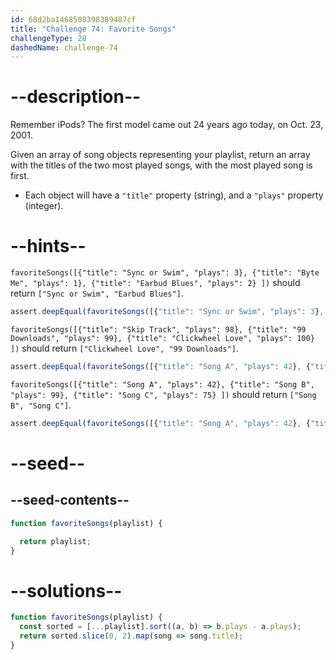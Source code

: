 ```yaml
---
id: 68d2ba1468508398389487cf
title: "Challenge 74: Favorite Songs"
challengeType: 28
dashedName: challenge-74
---
```


# --description--

Remember iPods? The first model came out 24 years ago today, on Oct. 23, 2001.

Given an array of song objects representing your playlist, return an array with the titles of the two most played songs, with the most played song is first.

- Each object will have a `"title"` property (string), and a `"plays"` property (integer).

# --hints--

`favoriteSongs([{"title": "Sync or Swim", "plays": 3}, {"title": "Byte Me", "plays": 1}, {"title": "Earbud Blues", "plays": 2} ])` should return `["Sync or Swim", "Earbud Blues"]`.

```js
assert.deepEqual(favoriteSongs([{"title": "Sync or Swim", "plays": 3}, {"title": "Byte Me", "plays": 1}, {"title": "Earbud Blues", "plays": 2} ]), ["Sync or Swim", "Earbud Blues"]);
```

`favoriteSongs([{"title": "Skip Track", "plays": 98}, {"title": "99 Downloads", "plays": 99}, {"title": "Clickwheel Love", "plays": 100} ])` should return `["Clickwheel Love", "99 Downloads"]`.

```js
assert.deepEqual(favoriteSongs([{"title": "Song A", "plays": 42}, {"title": "Song B", "plays": 99}, {"title": "Song C", "plays": 75} ]), ["Song B", "Song C"]);
```

`favoriteSongs([{"title": "Song A", "plays": 42}, {"title": "Song B", "plays": 99}, {"title": "Song C", "plays": 75} ])` should return `["Song B", "Song C"]`.

```js
assert.deepEqual(favoriteSongs([{"title": "Song A", "plays": 42}, {"title": "Song B", "plays": 99}, {"title": "Song C", "plays": 75} ]), ["Song B", "Song C"]);
```

# --seed--

## --seed-contents--

```js
function favoriteSongs(playlist) {

  return playlist;
}
```

# --solutions--

```js
function favoriteSongs(playlist) {
  const sorted = [...playlist].sort((a, b) => b.plays - a.plays);
  return sorted.slice(0, 2).map(song => song.title);
}
```
